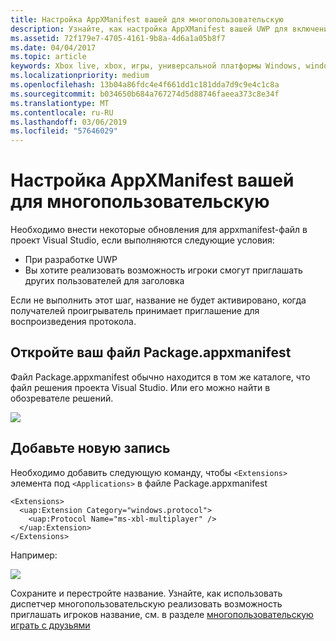 ```yaml
---
title: Настройка AppXManifest вашей для многопользовательскую
description: Узнайте, как настройка AppXManifest вашей UWP для включения Xbox Live многопользовательские приглашения.
ms.assetid: 72f179e7-4705-4161-9b8a-4d6a1a05b8f7
ms.date: 04/04/2017
ms.topic: article
keywords: Xbox live, xbox, игры, универсальной платформы Windows, windows 10, xbox, один, протокол активации, многопользовательскую
ms.localizationpriority: medium
ms.openlocfilehash: 13b04a86fdc4e4f661dd1c181dda7d9c9e4c1c8a
ms.sourcegitcommit: b034650b684a767274d5d88746faeea373c8e34f
ms.translationtype: MT
ms.contentlocale: ru-RU
ms.lasthandoff: 03/06/2019
ms.locfileid: "57646029"
---
```

# <a name="configure-your-appxmanifest-for-multiplayer"></a>Настройка AppXManifest вашей для многопользовательскую

Необходимо внести некоторые обновления для appxmanifest-файл в проект Visual Studio, если выполняются следующие условия:
- При разработке UWP
- Вы хотите реализовать возможность игроки смогут приглашать других пользователей для заголовка

Если не выполнить этот шаг, название не будет активировано, когда получателей проигрыватель принимает приглашение для воспроизведения протокола.

## <a name="open-your-packageappxmanifest"></a>Откройте ваш файл Package.appxmanifest

Файл Package.appxmanifest обычно находится в том же каталоге, что файл решения проекта Visual Studio.  Или его можно найти в обозревателе решений.

![](../../images/multiplayer/multiplayer_open_appxmanifest.png)

## <a name="add-new-entry"></a>Добавьте новую запись

Необходимо добавить следующую команду, чтобы ```<Extensions>``` элемента под ```<Applications>``` в файле Package.appxmanifest

```
<Extensions>
  <uap:Extension Category="windows.protocol">
    <uap:Protocol Name="ms-xbl-multiplayer" />
  </uap:Extension>
</Extensions>
```

Например:

![](../../images/multiplayer/multiplayer_appxmanifest_changes.png)

Сохраните и перестройте название.  Узнайте, как использовать диспетчер многопользовательскую реализовать возможность приглашать игроков название, см. в разделе [многопользовательскую играть с друзьями](../multiplayer-manager/play-multiplayer-with-friends.md)
